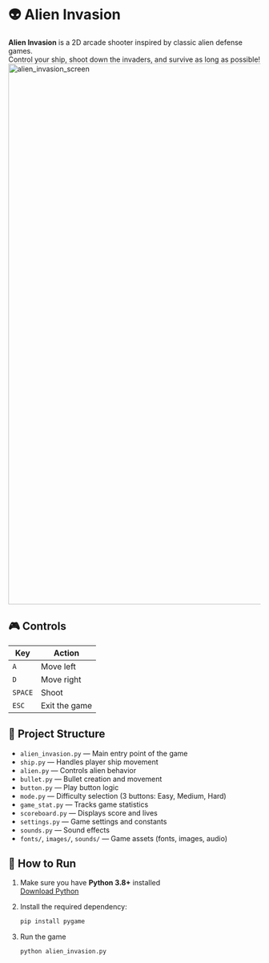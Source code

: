# 👽 Alien Invasion

**Alien Invasion** is a 2D arcade shooter inspired by classic alien defense games.  
Control your ship, shoot down the invaders, and survive as long as possible!
<img width="1920" height="1080" alt="alien_invasion_screen" src="https://github.com/user-attachments/assets/d7c441c9-db41-4a4b-9f06-ac458ccaa502" />

## 🎮 Controls

| Key      | Action              |
|----------|---------------------|
| `A`      | Move left           |
| `D`      | Move right          |
| `SPACE`  | Shoot               |
| `ESC`    | Exit the game       |

## 📁 Project Structure

- `alien_invasion.py` — Main entry point of the game
- `ship.py` — Handles player ship movement
- `alien.py` — Controls alien behavior
- `bullet.py` — Bullet creation and movement
- `button.py` — Play button logic
- `mode.py` — Difficulty selection (3 buttons: Easy, Medium, Hard)
- `game_stat.py` — Tracks game statistics
- `scoreboard.py` — Displays score and lives
- `settings.py` — Game settings and constants
- `sounds.py` — Sound effects
- `fonts/`, `images/`, `sounds/` — Game assets (fonts, images, audio)

## 🚀 How to Run

1. Make sure you have **Python 3.8+** installed  
   [Download Python](https://www.python.org/downloads/)

2. Install the required dependency:
   ```bash
   pip install pygame

3. Run the game
   ```bash
   python alien_invasion.py

